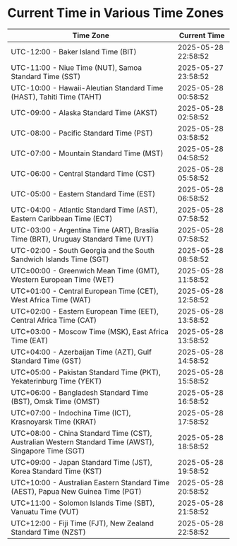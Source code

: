 # Current Time in Various Time Zones

| Time Zone | Current Time |
|-----------|--------------|
| UTC-12:00 - Baker Island Time (BIT) | 2025-05-28 22:58:52 |
| UTC-11:00 - Niue Time (NUT), Samoa Standard Time (SST) | 2025-05-27 23:58:52 |
| UTC-10:00 - Hawaii-Aleutian Standard Time (HAST), Tahiti Time (TAHT) | 2025-05-28 00:58:52 |
| UTC-09:00 - Alaska Standard Time (AKST) | 2025-05-28 02:58:52 |
| UTC-08:00 - Pacific Standard Time (PST) | 2025-05-28 03:58:52 |
| UTC-07:00 - Mountain Standard Time (MST) | 2025-05-28 04:58:52 |
| UTC-06:00 - Central Standard Time (CST) | 2025-05-28 05:58:52 |
| UTC-05:00 - Eastern Standard Time (EST) | 2025-05-28 06:58:52 |
| UTC-04:00 - Atlantic Standard Time (AST), Eastern Caribbean Time (ECT) | 2025-05-28 07:58:52 |
| UTC-03:00 - Argentina Time (ART), Brasília Time (BRT), Uruguay Standard Time (UYT) | 2025-05-28 07:58:52 |
| UTC-02:00 - South Georgia and the South Sandwich Islands Time (SGT) | 2025-05-28 08:58:52 |
| UTC±00:00 - Greenwich Mean Time (GMT), Western European Time (WET) | 2025-05-28 11:58:52 |
| UTC+01:00 - Central European Time (CET), West Africa Time (WAT) | 2025-05-28 12:58:52 |
| UTC+02:00 - Eastern European Time (EET), Central Africa Time (CAT) | 2025-05-28 13:58:52 |
| UTC+03:00 - Moscow Time (MSK), East Africa Time (EAT) | 2025-05-28 13:58:52 |
| UTC+04:00 - Azerbaijan Time (AZT), Gulf Standard Time (GST) | 2025-05-28 14:58:52 |
| UTC+05:00 - Pakistan Standard Time (PKT), Yekaterinburg Time (YEKT) | 2025-05-28 15:58:52 |
| UTC+06:00 - Bangladesh Standard Time (BST), Omsk Time (OMST) | 2025-05-28 16:58:52 |
| UTC+07:00 - Indochina Time (ICT), Krasnoyarsk Time (KRAT) | 2025-05-28 17:58:52 |
| UTC+08:00 - China Standard Time (CST), Australian Western Standard Time (AWST), Singapore Time (SGT) | 2025-05-28 18:58:52 |
| UTC+09:00 - Japan Standard Time (JST), Korea Standard Time (KST) | 2025-05-28 19:58:52 |
| UTC+10:00 - Australian Eastern Standard Time (AEST), Papua New Guinea Time (PGT) | 2025-05-28 20:58:52 |
| UTC+11:00 - Solomon Islands Time (SBT), Vanuatu Time (VUT) | 2025-05-28 21:58:52 |
| UTC+12:00 - Fiji Time (FJT), New Zealand Standard Time (NZST) | 2025-05-28 22:58:52 |
